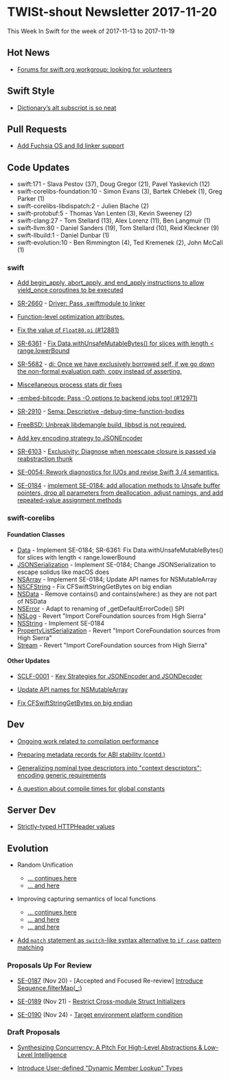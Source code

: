 # TWISt-shout Newsletter 2017-11-20
This Week In Swift for the week of 2017-11-13 to 2017-11-19

## Hot News
* [Forums for swift.org workgroup: looking for	volunteers](https://lists.swift.org/pipermail/swift-evolution/Week-of-Mon-20171113/041355.html)

## Swift Style
* [Dictionary’s alt subscript is so neat](https://twitter.com/catfish_man/status/927753881932636160)

## Pull Requests
* [Add Fuchsia OS and lld linker support](https://github.com/apple/swift/pull/12955)

## Code Updates
* swift:171 - Slava Pestov (37), Doug Gregor (21), Pavel Yaskevich (12)
* swift-corelibs-foundation:10 - Simon Evans (3), Bartek Chlebek (1), Greg Parker (1)
* swift-corelibs-libdispatch:2 - Julien Blache (2)
* swift-protobuf:5 - Thomas Van Lenten (3), Kevin Sweeney (2)
* swift-clang:27 - Tom Stellard (13), Alex Lorenz (11), Ben Langmuir (1)
* swift-llvm:80 - Daniel Sanders (19), Tom Stellard (10), Reid Kleckner (9)
* swift-llbuild:1 - Daniel Dunbar (1)
* swift-evolution:10 - Ben Rimmington (4), Ted Kremenek (2), John McCall (1)

### swift
* [Add begin_apply, abort_apply, and end_apply instructions to allow yield_once coroutines to be executed](https://github.com/apple/swift/commit/045998544f7ddea4c9c629ddafe38166e56aab05)

* [SR-2660](https://bugs.swift.org/browse/SR-2660) - [Driver: Pass .swiftmodule to linker](https://github.com/apple/swift/commit/fe56692063c4a9bd50b10b22d288a1dbdc9cf90b)

* [Function-level optimization attributes.](https://github.com/apple/swift/commit/8033476b64915b14e9c589f9dc11d4ad5b24fe09)

* [Fix the value of `Float80.pi` (#12881)](https://github.com/apple/swift/commit/c7f1df4da6fca0abae3cd025004441c46c5b2a01)

* [SR-6361](https://bugs.swift.org/browse/SR-6361) - [Fix Data.withUnsafeMutableBytes() for slices with length < range.lowerBound](https://github.com/apple/swift/commit/bf56b09395202672baec1b598a694c01fc25459d)

* [SR-5682](https://bugs.swift.org/browse/SR-5682) - [di: Once we have exclusively borrowed self, if we go down the non-formal evaluation path, copy instead of asserting.](https://github.com/apple/swift/commit/2914c6b0f53eb9063234ab11bdc126a3ce3922e5)

* [Miscellaneous process stats dir fixes](https://github.com/apple/swift/commit/3aebc84a97999cbcc8bde41dc6da82295cf42749)

* [-embed-bitcode: Pass -O options to backend jobs too! (#12971)](https://github.com/apple/swift/commit/23897e136c1286cb3e3dd0eed2b814456eac1d22)

* [SR-2910](https://bugs.swift.org/browse/SR-2910) - [Sema: Descriptive -debug-time-function-bodies](https://github.com/apple/swift/commit/a83f75f7045ae8679a70432909290e165d5f700a)

* [FreeBSD: Unbreak libdemangle build, libbsd is not required.](https://github.com/apple/swift/commit/83d4548854ab584729e799934afe9fe7d731fff7)

* [Add key encoding strategy to JSONEncoder](https://github.com/apple/swift/commit/b87a8ea00708ca639dc8f4d60b78bed5f8b9cf04)

* [SR-6103](https://bugs.swift.org/browse/SR-6103) - [Exclusivity: Diagnose when noescape closure is passed via reabstraction thunk](https://github.com/apple/swift/commit/cf9a09e18dba7a7fe0506381589fbf0f4bb99a98)

* [SE-0054: Rework diagnostics for IUOs and revise Swift 3 /4 semantics.](https://github.com/apple/swift/commit/8b55a0f61bed9606d968a12384f778fa655888b8)

* [SE-0184](https://github.com/apple/swift-evolution/blob/master/proposals/0184-unsafe-pointers-add-missing.md) - [implement SE-0184: add allocation methods to Unsafe buffer pointers, drop all parameters from deallocation, adjust namings, and add repeated-value assignment methods](https://github.com/apple/swift/commit/c85880899d90bc018dc8f17f2ee35cdb7aa6840c)

### swift-corelibs
#### Foundation Classes
* [Data](https://github.com/apple/swift-corelibs-foundation/commits/master/Foundation/Data.swift) - Implement SE-0184; SR-6361: Fix Data.withUnsafeMutableBytes() for slices with length < range.lowerBound
* [JSONSerialization](https://github.com/apple/swift-corelibs-foundation/commits/master/Foundation/JSONSerialization.swift) - Implement SE-0184; Change JSONSerialization to escape solidus like macOS does
* [NSArray](https://github.com/apple/swift-corelibs-foundation/commits/master/Foundation/NSArray.swift) - Implement SE-0184; Update API names for NSMutableArray
* [NSCFString](https://github.com/apple/swift-corelibs-foundation/commits/master/Foundation/NSCFString.swift) - Fix CFSwiftStringGetBytes on big endian
* [NSData](https://github.com/apple/swift-corelibs-foundation/commits/master/Foundation/NSData.swift) - Remove contains() and contains(where:) as they are not part of NSData
* [NSError](https://github.com/apple/swift-corelibs-foundation/commits/master/Foundation/NSError.swift) - Adapt to renaming of _getDefaultErrorCode() SPI
* [NSLog](https://github.com/apple/swift-corelibs-foundation/commits/master/Foundation/NSLog.swift) - Revert "Import CoreFoundation sources from High Sierra"
* [NSString](https://github.com/apple/swift-corelibs-foundation/commits/master/Foundation/NSString.swift) - Implement SE-0184
* [PropertyListSerialization](https://github.com/apple/swift-corelibs-foundation/commits/master/Foundation/PropertyListSerialization.swift) - Revert "Import CoreFoundation sources from High Sierra"
* [Stream](https://github.com/apple/swift-corelibs-foundation/commits/master/Foundation/Stream.swift) - Revert "Import CoreFoundation sources from High Sierra"
#### Other Updates
* [SCLF-0001](https://github.com/apple/swift-corelibs-foundation/blob/12b4635cc28c4d6ff02514c7236b943c6532950c/Docs/Proposals/0001-jsonencoder-key-strategy.md) - [Key Strategies for JSONEncoder and JSONDecoder](https://github.com/apple/swift-corelibs-foundation/commit/12b4635cc28c4d6ff02514c7236b943c6532950c)

* [Update API names for NSMutableArray](https://github.com/apple/swift-corelibs-foundation/commit/c96bc21ea2bd8d342f5c59e8d63f4b66774f6a0b)

* [Fix CFSwiftStringGetBytes on big endian](https://github.com/apple/swift-corelibs-foundation/commit/c13b850c9351e3d98cef8f39d4d0e506e3ef315f)

## Dev
* [Ongoing work related to compilation performance](https://lists.swift.org/pipermail/swift-dev/Week-of-Mon-20171113/006001.html)

* [Preparing metadata records for ABI stability (contd.)](https://lists.swift.org/pipermail/swift-dev/Week-of-Mon-20171113/005952.html)

* [Generalizing nominal type descriptors into "context descriptors"; encoding generic requirements](https://lists.swift.org/pipermail/swift-dev/Week-of-Mon-20171113/005971.html)

* [A question about compile times for global constants](https://lists.swift.org/pipermail/swift-dev/Week-of-Mon-20171113/006002.html)

## Server Dev
* [Strictly-typed HTTPHeader values](https://lists.swift.org/pipermail/swift-server-dev/Week-of-Mon-20171113/000713.html)

## Evolution
* Random Unification
  * [... continues here](https://lists.swift.org/pipermail/swift-evolution/Week-of-Mon-20171113/041286.html)
  * [... and here](https://lists.swift.org/pipermail/swift-evolution/Week-of-Mon-20171113/041338.html)
  
* Improving capturing semantics of local functions
  * [... continues here](https://lists.swift.org/pipermail/swift-evolution/Week-of-Mon-20171113/041272.html)
  * [... and here](https://lists.swift.org/pipermail/swift-evolution/Week-of-Mon-20171113/041282.html)
  * [... and here](https://lists.swift.org/pipermail/swift-evolution/Week-of-Mon-20171113/041298.html)

* [Add `match` statement as `switch`-like syntax alternative to `if case` pattern matching](https://lists.swift.org/pipermail/swift-evolution/Week-of-Mon-20171113/041431.html)

### Proposals Up For Review
* [SE-0187](https://github.com/apple/swift-evolution/blob/master/proposals/0187-introduce-filtermap.md) (Nov 20) - \[Accepted and Focused Re-review\] [Introduce Sequence.filterMap(_:)](https://lists.swift.org/pipermail/swift-evolution-announce/2017-November/000409.html)

* [SE-0189](https://github.com/apple/swift-evolution/blob/master/proposals/0189-restrict-cross-module-struct-initializers.md) (Nov 21) - [Restrict Cross-module	Struct Initializers](https://lists.swift.org/pipermail/swift-evolution-announce/2017-November/000408.html)

* [SE-0190](https://github.com/apple/swift-evolution/blob/master/proposals/0190-target-environment-platform-condition.md) (Nov 24) -  [Target environment	platform condition](https://lists.swift.org/pipermail/swift-evolution-announce/2017-November/000410.html)
  
### Draft Proposals
* [Synthesizing Concurrency: A Pitch For High-Level Abstractions & Low-Level Intelligence](https://lists.swift.org/pipermail/swift-evolution/Week-of-Mon-20171113/041411.html)

* [Introduce User-defined "Dynamic Member	Lookup" Types](https://lists.swift.org/pipermail/swift-evolution/Week-of-Mon-20171113/041329.html)
